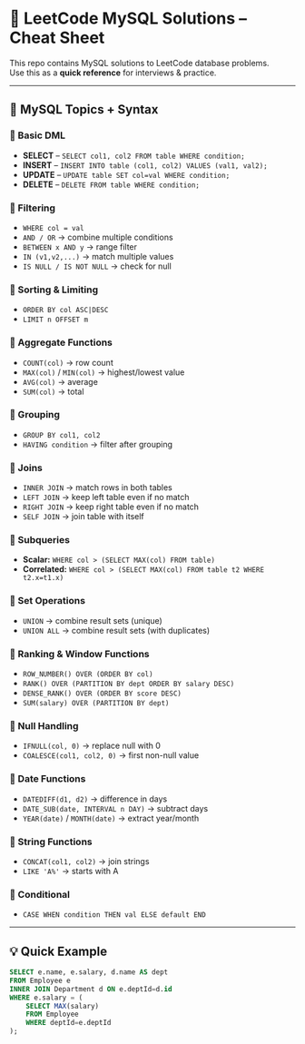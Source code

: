 
# 📘 LeetCode MySQL Solutions – Cheat Sheet

This repo contains MySQL solutions to LeetCode database problems.  
Use this as a **quick reference** for interviews & practice.

---



## 🧠 MySQL Topics + Syntax

### 🔹 Basic DML
- **SELECT** – `SELECT col1, col2 FROM table WHERE condition;`
- **INSERT** – `INSERT INTO table (col1, col2) VALUES (val1, val2);`
- **UPDATE** – `UPDATE table SET col=val WHERE condition;`
- **DELETE** – `DELETE FROM table WHERE condition;`

### 🔹 Filtering
- `WHERE col = val`
- `AND / OR` → combine multiple conditions
- `BETWEEN x AND y` → range filter  
- `IN (v1,v2,...)` → match multiple values  
- `IS NULL / IS NOT NULL` → check for null

### 🔹 Sorting & Limiting
- `ORDER BY col ASC|DESC`
- `LIMIT n OFFSET m`

### 🔹 Aggregate Functions
- `COUNT(col)` → row count  
- `MAX(col)` / `MIN(col)` → highest/lowest value  
- `AVG(col)` → average  
- `SUM(col)` → total

### 🔹 Grouping
- `GROUP BY col1, col2`
- `HAVING condition` → filter after grouping

### 🔹 Joins
- `INNER JOIN` → match rows in both tables  
- `LEFT JOIN` → keep left table even if no match  
- `RIGHT JOIN` → keep right table even if no match  
- `SELF JOIN` → join table with itself

### 🔹 Subqueries
- **Scalar:** `WHERE col > (SELECT MAX(col) FROM table)`
- **Correlated:** `WHERE col > (SELECT MAX(col) FROM table t2 WHERE t2.x=t1.x)`

### 🔹 Set Operations
- `UNION` → combine result sets (unique)
- `UNION ALL` → combine result sets (with duplicates)

### 🔹 Ranking & Window Functions
- `ROW_NUMBER() OVER (ORDER BY col)`
- `RANK() OVER (PARTITION BY dept ORDER BY salary DESC)`
- `DENSE_RANK() OVER (ORDER BY score DESC)`
- `SUM(salary) OVER (PARTITION BY dept)`

### 🔹 Null Handling
- `IFNULL(col, 0)` → replace null with 0  
- `COALESCE(col1, col2, 0)` → first non-null value

### 🔹 Date Functions
- `DATEDIFF(d1, d2)` → difference in days  
- `DATE_SUB(date, INTERVAL n DAY)` → subtract days  
- `YEAR(date)` / `MONTH(date)` → extract year/month

### 🔹 String Functions
- `CONCAT(col1, col2)` → join strings  
- `LIKE 'A%'` → starts with A

### 🔹 Conditional
- `CASE WHEN condition THEN val ELSE default END`

---

## 💡 Quick Example
```sql
SELECT e.name, e.salary, d.name AS dept
FROM Employee e
INNER JOIN Department d ON e.deptId=d.id
WHERE e.salary = (
    SELECT MAX(salary)
    FROM Employee
    WHERE deptId=e.deptId
);
